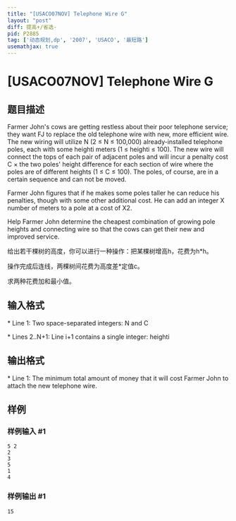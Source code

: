 ```yaml
---
title: "[USACO07NOV] Telephone Wire G"
layout: "post"
diff: 提高+/省选-
pid: P2885
tag: ['动态规划,dp', '2007', 'USACO', '最短路']
usemathjax: true
---
```


# [USACO07NOV] Telephone Wire G
## 题目描述

Farmer John's cows are getting restless about their poor telephone service; they want FJ to replace the old telephone wire with new, more efficient wire. The new wiring will utilize N (2 ≤ N ≤ 100,000) already-installed telephone poles, each with some heighti meters (1 ≤ heighti ≤ 100). The new wire will connect the tops of each pair of adjacent poles and will incur a penalty cost C × the two poles' height difference for each section of wire where the poles are of different heights (1 ≤ C ≤ 100). The poles, of course, are in a certain sequence and can not be moved.

Farmer John figures that if he makes some poles taller he can reduce his penalties, though with some other additional cost. He can add an integer X number of meters to a pole at a cost of X2.

Help Farmer John determine the cheapest combination of growing pole heights and connecting wire so that the cows can get their new and improved service.

给出若干棵树的高度，你可以进行一种操作：把某棵树增高h，花费为h\*h。


操作完成后连线，两棵树间花费为高度差\*定值c。


求两种花费加和最小值。

## 输入格式

\* Line 1: Two space-separated integers: N and C

\* Lines 2..N+1: Line i+1 contains a single integer: heighti

## 输出格式

\* Line 1: The minimum total amount of money that it will cost Farmer John to attach the new telephone wire.

## 样例

### 样例输入 #1
```
5 2
2
3
5
1
4
```
### 样例输出 #1
```
15
```
